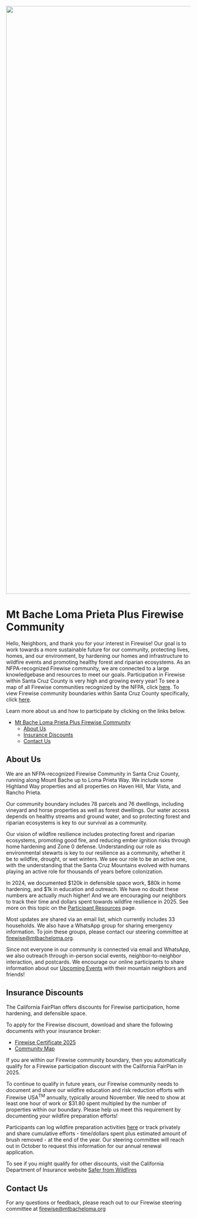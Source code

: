 <img src="Logo3.png" width="1600">

# Mt Bache Loma Prieta Plus Firewise Community

Hello, Neighbors, and thank you for your interest in Firewise! Our goal is to work towards a more sustainable future for our community, protecting lives, homes, and our environment, by hardening our homes and infrastructure to wildfire events and promoting healthy forest and riparian ecosystems. As an NFPA-recognized Firewise community, we are connected to a large knowledgebase and resources to meet our goals. Participation in Firewise within Santa Cruz County is very high and growing every year! To see a map of all Firewise communities recognized by the NFPA, click [here](https://nfpa.maps.arcgis.com/apps/Viewer/index.html?appid=c4a788340df748f18d98d8363145bb67). To view Firewise community boundaries within Santa Cruz County specifically, click [here](https://sccgis.maps.arcgis.com/apps/instant/basic/index.html?appid=2f4184e0622f48009be27031318be8e0).

Learn more about us and how to participate by clicking on the links below.

- [Mt Bache Loma Prieta Plus Firewise Community](#mt-bache-loma-prieta-plus-firewise-community)
  - [About Us](#about-us)
  - [Insurance Discounts](#insurance-discounts)
  - [Contact Us](#contact-us)

## About Us

We are an NFPA-recognized Firewise Community in Santa Cruz County, running along Mount Bache up to Loma Prieta Way. We include some Highland Way properties and all properties on Haven Hill, Mar Vista, and Rancho Prieta. 

Our community boundary includes 78 parcels and 76 dwellings, including vineyard and horse properties as well as forest dwellings. Our water access depends on healthy streams and ground water, and so protecting forest and riparian ecosystems is key to our survival as a community. 

Our vision of wildfire resilience includes protecting forest and riparian ecosystems, promoting good fire, and reducing ember ignition risks through home hardening and Zone 0 defense. Understanding our role as environmental stewarts is key to our resilience as a community, whether it be to wildfire, drought, or wet winters. We see our role to be an active one, with the understanding that the Santa Cruz Mountains evolved with humans playing an active role for thousands of years before colonization.

In 2024, we documented $120k in defensible space work, $80k in home hardening, and $1k in education and outreach. We have no doubt these numbers are actually much higher! And we are encouraging our neighbors to track their time and dollars spent towards wildfire resilience in 2025. See more on this topic on the [Participant Resources](https://winkleramy.github.io/Firewise/ParticipantResources.html) page.

Most updates are shared via an email list, which currently includes 33 households. We also have a WhatsApp group for sharing emergency information. To join these groups, please contact our steering committee at [firewise@mtbacheloma.org](mailto:firewise@mtbacheloma.org?subject=Mt%20Bache%20Loma%20Prieta%20Plus%20Firewise).

Since not everyone in our community is connected via email and WhatsApp, we also outreach through in-person social events, neighbor-to-neighbor interaction, and postcards. We encourage our online participants to share information about our [Upcoming Events](https://winkleramy.github.io/Firewise/Events.html) with their mountain neighbors and friends!

## Insurance Discounts

The California FairPlan offers discounts for Firewise participation, home hardening, and defensible space.

To apply for the Firewise discount, download and share the following documents with your insurance broker:

- [Firewise Certificate 2025](Mt%20Bache%20Loma%20Prieta%20Plus%20%202024%20Certificate.pdf)
- [Community Map](Resources/Community%20Boundary.png)

If you are within our Firewise community boundary, then you automatically qualify for a Firewise participation discount with the California FairPlan in 2025.

To continue to qualify in future years, our Firewise community needs to document and share our wildfire education and risk reduction efforts with Firewise USA<sup>TM</sup> annually, typically around November. We need to show at least one hour of work or $31.80 spent multipled by the number of properties within our boundary. Please help us meet this requirement by documenting your wildfire preparation efforts! 

Participants can log wildfire preparation activities [here](https://forms.gle/9SiHNTzaY7ipKmKU8) or track privately and share cumulative efforts - time/dollars spent plus estimated amount of brush removed - at the end of the year. Our steering committee will reach out in October to request this information for our annual renewal application.

To see if you might qualify for other discounts, visit the California Department of Insurance website [Safer from Wildfires](https://www.insurance.ca.gov/01-consumers/200-wrr/Safer-from-Wildfires.cfm)

## Contact Us

For any questions or feedback, please reach out to our Firewise steering committee at [firewise@mtbacheloma.org](mailto:firewise@mtbacheloma.org?subject=Mt%20Bache%20Loma%20Prieta%20Plus%20Firewise)